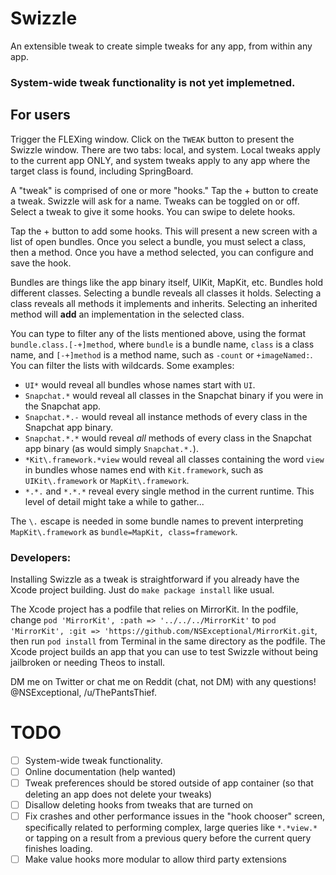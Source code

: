 # Swizzle
An extensible tweak to create simple tweaks for any app, from within any app.

### System-wide tweak functionality is not yet implemetned.

## For users

Trigger the FLEXing window. Click on the `TWEAK` button to present the Swizzle window. There are two tabs: local, and system. Local tweaks apply to the current app ONLY, and system tweaks apply to any app where the target class is found, including SpringBoard.

A "tweak" is comprised of one or more "hooks." Tap the + button to create a tweak. Swizzle will ask for a name. Tweaks can be toggled on or off. Select a tweak to give it some hooks. You can swipe to delete hooks. 

Tap the + button to add some hooks. This will present a new screen with a list of open bundles. Once you select a bundle, you must select a class, then a method. Once you have a method selected, you can configure and save the hook.

Bundles are things like the app binary itself, UIKit, MapKit, etc. Bundles hold different classes. Selecting a bundle reveals all classes it holds. Selecting a class reveals all methods it implements and inherits. Selecting an inherited method will **add** an implementation in the selected class.

You can type to filter any of the lists mentioned above, using the format `bundle.class.[-+]method`, where `bundle` is a bundle name, `class` is a class name, and `[-+]method` is a method name, such as `-count` or `+imageNamed:`. You can filter the lists with wildcards. Some examples:

- `UI*` would reveal all bundles whose names start with `UI`.
- `Snapchat.*` would reveal all classes in the Snapchat binary if you were in the Snapchat app.
- `Snapchat.*.-` would reveal all instance methods of every class in the Snapchat app binary.
- `Snapchat.*.*` would reveal *all* methods of every class in the Snapchat app binary (as would simply `Snapchat.*.`). 
- `*Kit\.framework.*view` would reveal all classes containing the word `view` in bundles whose names end with `Kit.framework`, such as `UIKit\.framework` or `MapKit\.framework`.
- `*.*.` and `*.*.*` reveal every single method in the current runtime. This level of detail might take a while to gather...

The `\.` escape is needed in some bundle names to prevent interpreting `MapKit\.framework` as `bundle=MapKit, class=framework`.

### Developers:

Installing Swizzle as a tweak is straightforward if you already have the Xcode project building. Just do `make package install` like usual.

The Xcode project has a podfile that relies on MirrorKit. In the podfile, change `pod 'MirrorKit', :path => '../../../MirrorKit'` to `pod 'MirrorKit', :git => 'https://github.com/NSExceptional/MirrorKit.git`, then run `pod install` from Terminal in the same directory as the podfile. The Xcode project builds an app that you can use to test Swizzle without being jailbroken or needing Theos to install.

DM me on Twitter or chat me on Reddit (chat, not DM) with any questions! @NSExceptional, /u/ThePantsThief.

# TODO

- [ ] System-wide tweak functionality.
- [ ] Online documentation (help wanted)
- [ ] Tweak preferences should be stored outside of app container (so that deleting an app does not delete your tweaks)
- [ ] Disallow deleting hooks from tweaks that are turned on
- [ ] Fix crashes and other performance issues in the "hook chooser" screen, specifically related to performing complex, large queries like `*.*view.*` or tapping on a result from a previous query before the current query finishes loading.
- [ ] Make value hooks more modular to allow third party extensions
